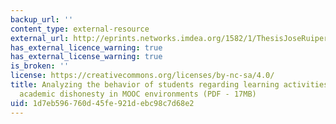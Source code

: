 ```yaml
---
backup_url: ''
content_type: external-resource
external_url: http://eprints.networks.imdea.org/1582/1/ThesisJoseRuiperez_IMDEA.pdf
has_external_licence_warning: true
has_external_license_warning: true
is_broken: ''
license: https://creativecommons.org/licenses/by-nc-sa/4.0/
title: Analyzing the behavior of students regarding learning activities, badges, and
  academic dishonesty in MOOC environments (PDF - 17MB)
uid: 1d7eb596-760d-45fe-921d-ebc98c7d68e2
---
```

